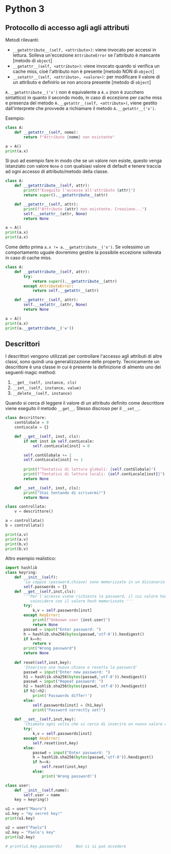 # Python 3

## Protocollo di accesso agli agli attributi
Metodi rilevanti:
- `__getattribute__(self, <attributo>)`: viene invocato per accessi in lettura. Solleva un'eccezione `AttributeError` se l'attributo è mancante [metodo di `object`]
- `__getattr__(self, <attributo>)`: viene invocato quando si verifica un cache miss, cioè l'attributo non è presente [metodo NON di `object`]
- `__setattr__(self, <attributo>, <valore>)`: per modificare il valore di un attributo e definirlo se non ancora presente [metodo di `object`]

`A.__getattribute__('x')` non è equivalente a `A.x` (non è zucchero sintattico) in quanto il secondo modo, in caso di eccezione per cache miss e presenza del metodo `A.__getattr__(self, <attributo>)`, viene gestito dall'interprete che provvede a richiamare il metodo `A.__getattr__('x')`. 

Esempio:
```py
class A:
    def __getattr__(self, nome):
        return f"Attributo {nome} non esistente"

a = A()
print(a.x)
```

Si può ad esempio fare in modo che se un valore non esiste, questo venga istanziato con valore `None` o con qualsiasi valore di default e tenere traccia ad ogni accesso di attributo/metodo della classe.
```py
class A:
    def __getattribute__(self, attr):
        print(f"Eseguito l'accesso all'attributo {attr}")
        return super().__getattribute__(attr) 

    def __getattr__(self, attr):
        print(f"Attributo {attr} non esistente. Creazione...")
        self.__setattr__(attr, None)
        return None

a = A()
print(a.x)
print(a.x)
```

Come detto prima `a.x != a.__getattribute__('x')`. Se volessimo un comportamento uguale dovremmo gestire la possibile eccezione sollevata in caso di cache miss.
```py
class A:
    def __getattribute__(self, attr):
        try:
            return super().__getattribute__(attr) 
        except AttributeError:
            return self.__getattr__(attr)

    def __getattr__(self, attr):
        self.__setattr__(attr, None)
        return None

a = A()
print(a.x)
print(a.__getattribute__('w'))
```

## Descrittori
I descrittori vengono utilizzati per controllare l'accesso agli attributi di altre classi, sono quindi una generalizzazione delle property. Tecnicamente un descrittore è una classe in cui è presente la definizione di almento uno dei seguenti magic method:
1. `__get__(self, instance, cls)`
2. `__set__(self, instance, value)`
3. `__delete__(self, instance)`

Quando si cerca di leggere il valore di un attributo definito come descrittore viene eseguito il metodo `__get__`. Stesso discroso per il `__set__`.
```py
class descrittore:
    contGlobale = 0
    contLocale = {}

    def __get__(self, inst, cls):
        if not inst in self.contLocale:
            self.contLocale[inst] = 0

        self.contGlobale += 1
        self.contLocale[inst] += 1
        
        print(f"Tentativi di lettura globali: {self.contGlobale}")
        print(f"Tentativi di lettura locali: {self.contLocale[inst]}")
        return None

    def __set__(self, inst, cls):
        print("Stai tentando di scrivermi!")
        return None

class controllata:
    v = descrittore()

a = controllata()
b = controllata()

print(a.v)
print(a.v)
print(b.v)
print(b.v)
```

Altro esempio realistico:
```py
import hashlib
class keyring:
    def __init__(self):
        'Le coppie (password,chiave) sono memorizzate in un dizionario'
        self.passwords = {}
    def __get__(self,inst,cls):
        '''Per l'accesso viene richiesta la password, il cui valore hash deve
           coincidere con il valore hash memorizzato '''
        try:
            k,v = self.passwords[inst]
        except KeyError:
            print(f"Unknown user {inst.user}")
            return None
        passwd = input("Enter password: ")
        h = hashlib.sha256(bytes(passwd,'utf-8')).hexdigest()
        if k==h:
            return v
        print("Wrong password")
        return None
        
    def reset(self,inst,key):
        'Inserisce una nuova chiave e resetta la password'
        passwd = input("Enter new password: ")
        h1 = hashlib.sha256(bytes(passwd,'utf-8')).hexdigest()
        passwd = input("Repeat password: ")
        h2 = hashlib.sha256(bytes(passwd,'utf-8')).hexdigest()
        if h1!=h2:
            print('Passwords differ!')
        else:
            self.passwords[inst] = (h1,key)
            print("Password correctly set!")
            
    def __set__(self,inst,key):
        'Chiamata ogni volta che si cerca di inserire un nuovo valore della chiave'
        try:
            k,v = self.passwords[inst]
        except KeyError:
            self.reset(inst,key)
        else:
            passwd = input("Enter password: ")
            h = hashlib.sha256(bytes(passwd,'utf-8')).hexdigest()
            if h==k:
                self.reset(inst,key)
            else:
                print('Wrong password!') 

class user:
    def __init__(self,name):
        self.user = name
    key = keyring()

u1 = user("Mauro")
u1.key = "my secret key!"
print(u1.key)

u2 = user("Paolo")
u2.key = "Paolo's key"
print(u2.key)

# print(u1.key.passwords)      Non ci si può accedere
```